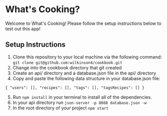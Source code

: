 # What's Cooking?
Welcome to What's Cooking! Please follow the setup instructions below to test out this app!

## Setup Instructions

1. Clone this repository to your local machine via the following command: `git clone git@github.com:wilkinson4/cookbook.git`
2. Change into the cookbook directory that git created
3. Create an api/ directory and a database.json file in the api/ directory
4. Copy and paste the following data structure in your database.json file: 
   
`{
  "users": [],
  "recipes": [],
  "tags": [],
  "tagsRecipes": []
}`

5. Run `npm install` in your terminal to install all of the dependencies.
6. In your api directory run `json-server -p 8088 database.json -w`
7. In the root directory of your project `npm start`